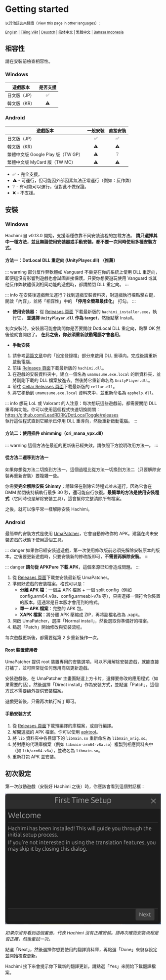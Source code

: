 # Getting started
<small>

以其他語言來閱讀（View this page in other languages）:

[English](/docs/hachimi/getting-started.html) | [Tiếng Việt](/vi/docs/hachimi/getting-started.html) | [Deustch](/de/docs/hachimi/getting-started.html) | [简体中文](/zh-cn/docs/hachimi/getting-started.html) | [繁體中文](/zh-tw/docs/hachimi/getting-started.html) | [Bahasa Indonesia](/id/docs/hachimi/getting-started.html)

</small>

## 相容性

請在安裝前檢查相容性。

### Windows
| 遊戲版本 | 是否支援 |
| --- | :---: |
| 日文版（JP） | ✅ |
| 韓文版（KR） | ⚠️ |

### Android

| 遊戲版本 | 一般安裝 | 直接安裝 |
| --- | :---: | :---: |
| 日文版（JP） | ✅ | ✅ |
| 韓文版（KR） | ⚠️ | ⚠️ |
| 繁體中文版 Google Play 版（TW GP） | ⚠️ | ❔ |
| 繁體中文版 MyCard 版（TW MC） | ⚠️ | ⚠️ |
- ✅ - 完全支援。
- ⚠️ - 可運行，但可能因外部因素無法正常運行（例如：反作弊）
- ❔ - 有可能可以運行，但對此不做保證。
- ❌ - 不支援。


## 安裝

### Windows

Hachimi 自 v0.13.0 開始，支援兩種依靠不同安裝流程的加載方法。
**請只選擇其中一種方法，並且無論使用安裝器或手動安裝，都不要一次同時使用多種安裝方式。**

#### 方法一：DotLocal DLL 重定向 (UnityPlayer.dll) （推薦）

::: warning
部分反作弊軟體如 Vanguard 不樂見在你的系統上使用 DLL 重定向，即便這沒有影響到遊戲也會試圖直接保護。只要你想要遊玩使用 Vanguard 或其他反作弊軟體偵測相同功能的遊戲時，都請關閉 DLL 重定向。
:::

::: info
在安裝後遊戲無法運行？找到遊戲安裝資料夾，對遊戲執行檔點擊右鍵，開啟「內容」，並將「相容性」中的 **「停用全螢幕最佳化」** 打勾。
:::

- **使用安裝器：** 從 [Releases 頁面](https://github.com/Hachimi-Hachimi/Hachimi/releases) 下載最新版的 `hachimi_installer.exe`，執行它， **並選擇 `UnityPlayer.dll` 作為 target**，然後點擊 Install。

初次安裝時，安裝器可能會詢問你是否要開啟 DotLocal DLL 重定向，點擊 OK 然後他就會開啟了。 **在此之後，你必須重新啟動電腦才會套用**。

- **手動安裝**
1. 請參考[這篇文章](https://learn.microsoft.com/en-us/windows/win32/dlls/dynamic-link-library-redirection#optional-configure-the-registry)中的「設定登錄檔」部分來啟用 DLL 重導向。完成後請重新啟動電腦。
2. 前往 [Releases 頁面](https://github.com/Hachimi-Hachimi/Hachimi/releases)下載最新版的 `hachimi.dll`。
3. 在遊戲的安裝資料夾中，建立一個名為 `umamusume.exe.local` 的新資料夾，並將剛剛下載的 DLL 檔案放進去。然後將它重新命名為 `UnityPlayer.dll`。
4. 前往 [Cellar Releases 頁面](https://github.com/Hachimi-Hachimi/Cellar/releases)下載最新版的 `cellar.dll`。
5. 將它移動到 `umamusume.exe.local` 資料夾中，並重新命名為 `apphelp.dll`。

::: info
想玩 LoL 或 Valorant 的人注意：每次想玩這些遊戲前，都需要關閉 DLL 重導向功能。你可以使用這個程式快速切換開關：  
https://github.com/LeadRDRK/DotLocalToggle/releases  
執行這個程式直到它顯示已停用 DLL 重導向，然後重新啟動電腦。
:::

#### 方法二：使用插件 shimming（cri_mana_vpx.dll）

::: warning
這個方法在最近的更新後已經失效。請依照下方說明改用方法一。
:::

#### 從方法二遷移到方法一
如果你想從方法二切換到方法一，這個過程比從方法一切換到方法二（只要解除安裝再重新安裝）要複雜一些。

你需要**完全解除安裝 Shinmy**；請確保在刪除它時程式並未運行，因為它會在 DMM 關閉後持續執行最多 30 秒，還可能自行恢復。**最簡單的方法是使用安裝程式**（它同時也是解除安裝工具），這會幫你完整清除所有檔案。

之後，就可以像平常一樣解除安裝 Hachimi。

### Android

最簡單的安裝方式是使用 [UmaPatcher](https://github.com/LeadRDRK/UmaPatcher)，它會自動修改你的 APK。建議在尚未安裝遊戲的狀態下使用這個工具。

::: danger
如果你已經安裝過遊戲，第一次使用修改版前必須先解除安裝原本的版本。之後要更新遊戲時，只要安裝新的修改版即可，**不需要再解除安裝**。
:::

::: danger
**請勿從 APKPure 下載 APK**，這個來源已知會造成問題。
:::

1. 從 [Releases 頁面](https://github.com/LeadRDRK/UmaPatcher/releases)下載並安裝最新版 UmaPatcher。
2. 準備好遊戲的安裝檔案，格式可以是：
    - **分離 APK 檔**：一個主 APK 檔案 + 一個 split config（例如 config.arm64_v8a、config.armeabi-v7a 等），只需選擇一個符合你裝置的版本。這通常是日本版才會用到的格式。
    - **單一 APK 檔案**：完整的 APK 包。
    - **XAPK 檔案**：將分離 APK 壓縮成 ZIP，再將副檔名改為 .xapk。
3. 開啟 UmaPatcher，選擇「Normal install」，然後選取你準備好的檔案。
4. 點選「Patch」開始修改與安裝流程。

每次遊戲更新後，都需要從第 2 步重新操作一次。

#### Root 裝置使用者
UmaPatcher 提供 root 裝置專用的安裝選項，可以不用解除安裝遊戲，就能直接打補丁，並可照常從任何應用商店更新遊戲。

安裝遊戲後，在 UmaPatcher 主畫面點選上方卡片，選擇要修改的應用程式（如果需要的話）。然後選擇「Direct install」作為安裝方式，並點選「Patch」。這個方式不需要額外提供安裝檔案。

遊戲更新後，只需再次執行補丁即可。

#### 手動安裝方式
1. 從 [Releases 頁面](https://github.com/Hachimi-Hachimi/Hachimi/releases)下載預編譯的庫檔案，或自行編譯。
2. 解開遊戲的 APK 檔案。你可以使用 [apktool](https://apktool.org/)。
3. 將 `lib` 資料夾中各目錄下的 `libmain.so` 重新命名為 `libmain_orig.so`。
4. 將對應的代理庫檔案（例如 `libmain-arm64-v8a.so`）複製到相應資料夾中（如 `lib/arm64-v8a`），並改名為 `libmain.so`。
5. 重新打包 APK 並安裝。

## 初次設定
第一次啟動遊戲（安裝好 Hachimi 之後）時，你應該會看到這個對話框：

![First Time Setup](/assets/first-time-setup.jpg)

*如果你沒有看到這個畫面，代表 Hachimi 沒有正確安裝。請再次確認安裝流程是否正確，然後重試一次。*

點選「Next」，然後選擇你想要使用的翻譯資料庫，再點選「Done」來儲存設定並開始檢查更新。

Hachimi 接下來會提示你下載新的翻譯更新，請點選「Yes」來開始下載翻譯檔案。
